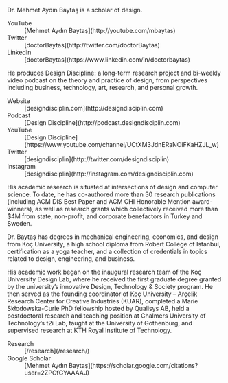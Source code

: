 <div class="row mb-3" markdown="1">

Dr. Mehmet Aydın Baytaş is a scholar of design.

</div><!-- .row -->


<dl class="row mb-5">

<dt class="col-4 col-sm-4 col-md-3 col-lg-2">
YouTube
</dt>
<dd class="col-8 col-sm-8 col-md-9 col-lg-10" markdown="1">
[Mehmet Aydın Baytaş](http://youtube.com/mbaytas)
</dd>

<dt class="col-4 col-sm-4 col-md-3 col-lg-2">
Twitter
</dt>
<dd class="col-8 col-sm-8 col-md-9 col-lg-10" markdown="1">
[doctorBaytas](http://twitter.com/doctorBaytas)
</dd>

<dt class="col-4 col-sm-4 col-md-3 col-lg-2">
LinkedIn
</dt>
<dd class="col-8 col-sm-8 col-md-9 col-lg-10" markdown="1">
[doctorBaytas](https://www.linkedin.com/in/doctorbaytas)
</dd>

</dl>




<div class="row mb-3" markdown="1">

He produces Design Discipline: a long-term research project and bi-weekly video podcast on the theory and practice of design, from perspectives including business, technology, art, research, and personal growth.

</div><!-- .row -->


<dl class="row mb-5">

<dt class="col-4 col-sm-4 col-md-3 col-lg-2">
Website
</dt>
<dd class="col-8 col-sm-8 col-md-9 col-lg-10" markdown="1">
[designdisciplin.com](http://designdisciplin.com)
</dd>

<dt class="col-4 col-sm-4 col-md-3 col-lg-2">
Podcast
</dt>
<dd class="col-8 col-sm-8 col-md-9 col-lg-10" markdown="1">
[Design Discipline](http://podcast.designdisciplin.com)
</dd>

<dt class="col-4 col-sm-4 col-md-3 col-lg-2">
YouTube
</dt>
<dd class="col-8 col-sm-8 col-md-9 col-lg-10" markdown="1">
[Design Discipline](https://www.youtube.com/channel/UCtXM3JdnERaNOiFKaHZJL_w)
</dd>

<dt class="col-4 col-sm-4 col-md-3 col-lg-2">
Twitter
</dt>
<dd class="col-8 col-sm-8 col-md-9 col-lg-10" markdown="1">
[designdisciplin](http://twitter.com/designdisciplin)
</dd>

<dt class="col-4 col-sm-4 col-md-3 col-lg-2">
Instagram
</dt>
<dd class="col-8 col-sm-8 col-md-9 col-lg-10" markdown="1">
[designdisciplin](http://instagram.com/designdisciplin.com)
</dd>

</dl>




<div class="row mb-3 serif" markdown="1">

His academic research is situated at intersections of design and computer science. To date, he has co-authored more than 30 research publications (including ACM DIS Best Paper and ACM CHI Honorable Mention award-winners), as well as research grants which collectively received more than $4M from state, non-profit, and corporate benefactors in Turkey and Sweden. 

Dr. Baytaş has degrees in mechanical engineering, economics, and design from Koç University, a high school diploma from Robert College of Istanbul, certification as a yoga teacher, and a collection of credentials in topics related to design, engineering, and business.

His academic work began on the inaugural research team of the Koç University Design Lab, where he received the first graduate degree granted by the university’s innovative Design, Technology & Society program. He then served as the founding coordinator of Koç University – Arçelik Research Center for Creative Industries (KUAR), completed a Marie Skłodowska-Curie PhD fellowship hosted by Qualisys AB, held a postdoctoral research and teaching position at Chalmers University of Technology’s t2i Lab, taught at the University of Gothenburg, and supervised research at KTH Royal Institute of Technology.
  
</div><!-- row -->

<dl class="row mb-5">

<dt class="col-4 col-sm-4 col-md-3 col-lg-2">
Research
</dt>
<dd class="col-8 col-sm-8 col-md-9 col-lg-10" markdown="1">
[/research](/research/)
</dd>

<dt class="col-4 col-sm-4 col-md-3 col-lg-2">
Google Scholar
</dt>
<dd class="col-8 col-sm-8 col-md-9 col-lg-10" markdown="1">
[Mehmet Aydın Baytaş](https://scholar.google.com/citations?user=2ZPGfGYAAAAJ)
</dd>

</dl>
